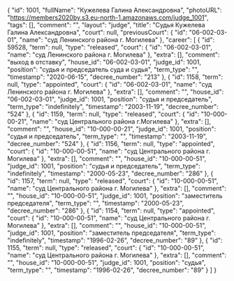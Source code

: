 {
    "id": 1001,
    "fullName": "Кужелева Галина Александровна",
    "photoURL": "https://members2020by.s3.eu-north-1.amazonaws.com/judge_1001",
    "tags": [],
    "comment": "",
    "layout": "judge",
    "title": "Судья Кужелева Галина Александровна",
    "court": null,
    "previousCourt": {
        "id": "06-002-03-01",
        "name": "суд Ленинского района г. Могилева"
    },
    "career": [
        {
            "id": 59528,
            "term": null,
            "type": "released",
            "court": {
                "id": "06-002-03-01",
                "name": "суд Ленинского района г. Могилева"
            },
            "extra": [],
            "comment": "выход в отставку",
            "house_id": "06-002-03-01",
            "judge_id": 1001,
            "position": "судья и председатель суда и судья",
            "term_type": "",
            "timestamp": "2020-06-15",
            "decree_number": "213"
        },
        {
            "id": 1158,
            "term": null,
            "type": "appointed",
            "court": {
                "id": "06-002-03-01",
                "name": "суд Ленинского района г. Могилева"
            },
            "extra": [],
            "comment": "",
            "house_id": "06-002-03-01",
            "judge_id": 1001,
            "position": "судья и председатель",
            "term_type": "indefinitely",
            "timestamp": "2003-11-19",
            "decree_number": "524"
        },
        {
            "id": 1159,
            "term": null,
            "type": "released",
            "court": {
                "id": "10-000-00-21",
                "name": "суд Центрального района г.Могилева"
            },
            "extra": [],
            "comment": "",
            "house_id": "10-000-00-21",
            "judge_id": 1001,
            "position": "судья и председатель",
            "term_type": "",
            "timestamp": "2003-11-19",
            "decree_number": "524"
        },
        {
            "id": 1156,
            "term": null,
            "type": "appointed",
            "court": {
                "id": "10-000-00-51",
                "name": "суд Центрального района г. Могилева"
            },
            "extra": [],
            "comment": "",
            "house_id": "10-000-00-51",
            "judge_id": 1001,
            "position": "судья и председатель",
            "term_type": "indefinitely",
            "timestamp": "2000-05-23",
            "decree_number": "286"
        },
        {
            "id": 1157,
            "term": null,
            "type": "released",
            "court": {
                "id": "10-000-00-51",
                "name": "суд Центрального района г. Могилева"
            },
            "extra": [],
            "comment": "",
            "house_id": "10-000-00-51",
            "judge_id": 1001,
            "position": "заместитель председателя",
            "term_type": "",
            "timestamp": "2000-05-23",
            "decree_number": "286"
        },
        {
            "id": 1154,
            "term": null,
            "type": "appointed",
            "court": {
                "id": "10-000-00-51",
                "name": "суд Центрального района г. Могилева"
            },
            "extra": [],
            "comment": "",
            "house_id": "10-000-00-51",
            "judge_id": 1001,
            "position": "заместитель председателя",
            "term_type": "indefinitely",
            "timestamp": "1996-02-26",
            "decree_number": "89"
        },
        {
            "id": 1155,
            "term": null,
            "type": "released",
            "court": {
                "id": "10-000-00-51",
                "name": "суд Центрального района г. Могилева"
            },
            "extra": [],
            "comment": "",
            "house_id": "10-000-00-51",
            "judge_id": 1001,
            "position": "судья",
            "term_type": "",
            "timestamp": "1996-02-26",
            "decree_number": "89"
        }
    ]
}